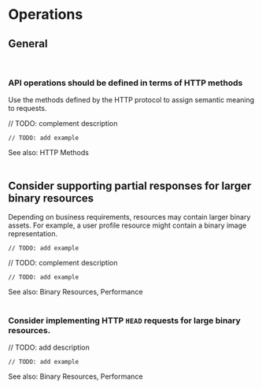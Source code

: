 # Operations


## General
<br>


### API operations should be defined in terms of HTTP methods

Use the methods defined by the HTTP protocol to assign semantic meaning to requests.

// TODO: complement description

```http
// TODO: add example
```

See also: HTTP Methods
<br><br>


## Consider supporting partial responses for larger binary resources

Depending on business requirements, resources may contain larger binary assets. For example, a user profile resource might contain a
binary image representation.

```http
// TODO: add example
```

// TODO: complement description

```http
// TODO: add example
```

See also: Binary Resources, Performance
<br><br>


### Consider implementing HTTP `HEAD` requests for large binary resources.

// TODO: add description

```http
// TODO: add example
```

See also: Binary Resources, Performance
<br><br>
